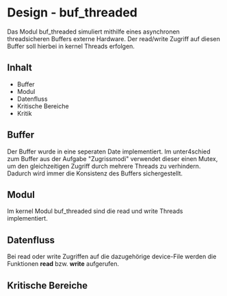# Design - buf_threaded

Das Modul buf_threaded simuliert mithilfe eines asynchronen threadsicheren Buffers externe Hardware.
Der read/write Zugriff auf diesen Buffer soll hierbei in kernel Threads erfolgen.

## Inhalt
* Buffer
* Modul
* Datenfluss
* Kritische Bereiche
* Kritik

## Buffer
Der Buffer wurde in eine seperaten Date implementiert. Im unter4schied zum Buffer aus der Aufgabe
"Zugrissmodi" verwendet dieser einen Mutex, um den gleichzeitigen Zugriff durch mehrere Threads zu verhindern.
Dadurch wird immer die Konsistenz des Buffers sichergestellt.

## Modul
Im kernel Modul buf_threaded sind die read und write Threads implementiert.

## Datenfluss
Bei read oder write Zugriffen auf die dazugehörige device-File werden die Funktionen **read** bzw. **write** aufgerufen.

## Kritische Bereiche
